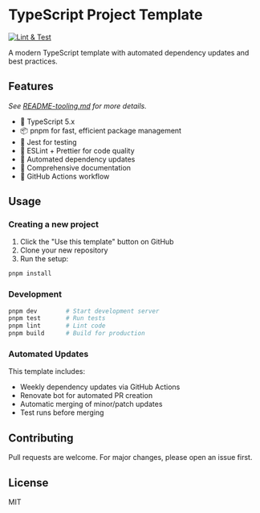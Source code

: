 # TypeScript Project Template

<!--
FIXME
1. CMD + SHIFT +F verial-lab/typescript-template
2. Replace with your username/repo
 -->

[![Lint & Test](https://github.com/verial-lab/typescript-template/actions/workflows/lint-test.yml/badge.svg)](https://github.com/verial-lab/typescript-template/actions/workflows/lint-test.yml)

A modern TypeScript template with automated dependency updates and best practices.

## Features

_See [README-tooling.md](README-tooling.md) for more details._

- 🚀 TypeScript 5.x
- 📦 pnpm for fast, efficient package management
- 🧪 Jest for testing
- 💅 ESLint + Prettier for code quality
- 🤖 Automated dependency updates
- 📝 Comprehensive documentation
- 🔄 GitHub Actions workflow

## Usage

### Creating a new project

1. Click the "Use this template" button on GitHub
2. Clone your new repository
3. Run the setup:

```bash
pnpm install
```

### Development

```bash
pnpm dev        # Start development server
pnpm test       # Run tests
pnpm lint       # Lint code
pnpm build      # Build for production
```

### Automated Updates

This template includes:

- Weekly dependency updates via GitHub Actions
- Renovate bot for automated PR creation
- Automatic merging of minor/patch updates
- Test runs before merging

## Contributing

Pull requests are welcome. For major changes, please open an issue first.

## License

MIT
